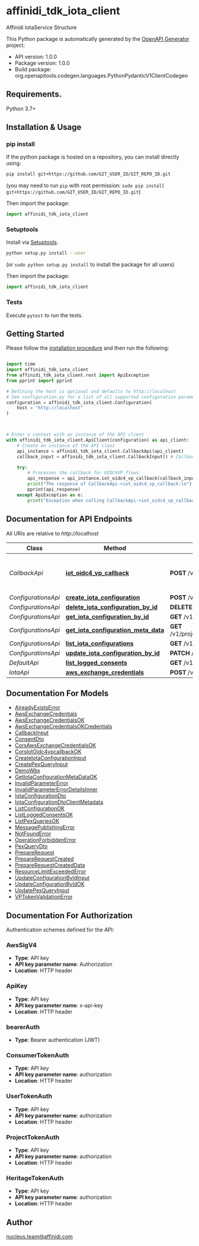 # affinidi_tdk_iota_client

Affinidi IotaService Structure

This Python package is automatically generated by the [OpenAPI Generator](https://openapi-generator.tech) project:

- API version: 1.0.0
- Package version: 1.0.0
- Build package: org.openapitools.codegen.languages.PythonPydanticV1ClientCodegen

## Requirements.

Python 3.7+

## Installation & Usage

### pip install

If the python package is hosted on a repository, you can install directly using:

```sh
pip install git+https://github.com/GIT_USER_ID/GIT_REPO_ID.git
```

(you may need to run `pip` with root permission: `sudo pip install git+https://github.com/GIT_USER_ID/GIT_REPO_ID.git`)

Then import the package:

```python
import affinidi_tdk_iota_client
```

### Setuptools

Install via [Setuptools](http://pypi.python.org/pypi/setuptools).

```sh
python setup.py install --user
```

(or `sudo python setup.py install` to install the package for all users)

Then import the package:

```python
import affinidi_tdk_iota_client
```

### Tests

Execute `pytest` to run the tests.

## Getting Started

Please follow the [installation procedure](#installation--usage) and then run the following:

```python

import time
import affinidi_tdk_iota_client
from affinidi_tdk_iota_client.rest import ApiException
from pprint import pprint

# Defining the host is optional and defaults to http://localhost
# See configuration.py for a list of all supported configuration parameters.
configuration = affinidi_tdk_iota_client.Configuration(
    host = "http://localhost"
)



# Enter a context with an instance of the API client
with affinidi_tdk_iota_client.ApiClient(configuration) as api_client:
    # Create an instance of the API class
    api_instance = affinidi_tdk_iota_client.CallbackApi(api_client)
    callback_input = affinidi_tdk_iota_client.CallbackInput() # CallbackInput | CallbackRequestInput

    try:
        # Processes the callback for OIDC4VP flows
        api_response = api_instance.iot_oidc4_vp_callback(callback_input)
        print("The response of CallbackApi->iot_oidc4_vp_callback:\n")
        pprint(api_response)
    except ApiException as e:
        print("Exception when calling CallbackApi->iot_oidc4_vp_callback: %s\n" % e)

```

## Documentation for API Endpoints

All URIs are relative to _http://localhost_

| Class               | Method                                                                                             | HTTP request                                                               | Description                              |
| ------------------- | -------------------------------------------------------------------------------------------------- | -------------------------------------------------------------------------- | ---------------------------------------- |
| _CallbackApi_       | [**iot_oidc4_vp_callback**](docs/CallbackApi.md#iot_oidc4_vp_callback)                             | **POST** /v1/callback                                                      | Processes the callback for OIDC4VP flows |
| _ConfigurationsApi_ | [**create_iota_configuration**](docs/ConfigurationsApi.md#create_iota_configuration)               | **POST** /v1/configurations                                                |
| _ConfigurationsApi_ | [**delete_iota_configuration_by_id**](docs/ConfigurationsApi.md#delete_iota_configuration_by_id)   | **DELETE** /v1/configurations/{configurationId}                            |
| _ConfigurationsApi_ | [**get_iota_configuration_by_id**](docs/ConfigurationsApi.md#get_iota_configuration_by_id)         | **GET** /v1/configurations/{configurationId}                               |
| _ConfigurationsApi_ | [**get_iota_configuration_meta_data**](docs/ConfigurationsApi.md#get_iota_configuration_meta_data) | **GET** /v1/projects/{projectId}/configurations/{configurationId}/metadata |
| _ConfigurationsApi_ | [**list_iota_configurations**](docs/ConfigurationsApi.md#list_iota_configurations)                 | **GET** /v1/configurations                                                 |
| _ConfigurationsApi_ | [**update_iota_configuration_by_id**](docs/ConfigurationsApi.md#update_iota_configuration_by_id)   | **PATCH** /v1/configurations/{configurationId}                             |
| _DefaultApi_        | [**list_logged_consents**](docs/DefaultApi.md#list_logged_consents)                                | **GET** /v1/logged-consents                                                |
| _IotaApi_           | [**aws_exchange_credentials**](docs/IotaApi.md#aws_exchange_credentials)                           | **POST** /v1/aws-exchange-credentials                                      |

## Documentation For Models

- [AlreadyExistsError](docs/AlreadyExistsError.md)
- [AwsExchangeCredentials](docs/AwsExchangeCredentials.md)
- [AwsExchangeCredentialsOK](docs/AwsExchangeCredentialsOK.md)
- [AwsExchangeCredentialsOKCredentials](docs/AwsExchangeCredentialsOKCredentials.md)
- [CallbackInput](docs/CallbackInput.md)
- [ConsentDto](docs/ConsentDto.md)
- [CorsAwsExchangeCredentialsOK](docs/CorsAwsExchangeCredentialsOK.md)
- [CorsIotOidc4vpcallbackOK](docs/CorsIotOidc4vpcallbackOK.md)
- [CreateIotaConfigurationInput](docs/CreateIotaConfigurationInput.md)
- [CreatePexQueryInput](docs/CreatePexQueryInput.md)
- [DemoWbx](docs/DemoWbx.md)
- [GetIotaConfigurationMetaDataOK](docs/GetIotaConfigurationMetaDataOK.md)
- [InvalidParameterError](docs/InvalidParameterError.md)
- [InvalidParameterErrorDetailsInner](docs/InvalidParameterErrorDetailsInner.md)
- [IotaConfigurationDto](docs/IotaConfigurationDto.md)
- [IotaConfigurationDtoClientMetadata](docs/IotaConfigurationDtoClientMetadata.md)
- [ListConfigurationOK](docs/ListConfigurationOK.md)
- [ListLoggedConsentsOK](docs/ListLoggedConsentsOK.md)
- [ListPexQueriesOK](docs/ListPexQueriesOK.md)
- [MessagePublishingError](docs/MessagePublishingError.md)
- [NotFoundError](docs/NotFoundError.md)
- [OperationForbiddenError](docs/OperationForbiddenError.md)
- [PexQueryDto](docs/PexQueryDto.md)
- [PrepareRequest](docs/PrepareRequest.md)
- [PrepareRequestCreated](docs/PrepareRequestCreated.md)
- [PrepareRequestCreatedData](docs/PrepareRequestCreatedData.md)
- [ResourceLimitExceededError](docs/ResourceLimitExceededError.md)
- [UpdateConfigurationByIdInput](docs/UpdateConfigurationByIdInput.md)
- [UpdateConfigurationByIdOK](docs/UpdateConfigurationByIdOK.md)
- [UpdatePexQueryInput](docs/UpdatePexQueryInput.md)
- [VPTokenValidationError](docs/VPTokenValidationError.md)

<a id="documentation-for-authorization"></a>

## Documentation For Authorization

Authentication schemes defined for the API:
<a id="AwsSigV4"></a>

### AwsSigV4

- **Type**: API key
- **API key parameter name**: Authorization
- **Location**: HTTP header

<a id="ApiKey"></a>

### ApiKey

- **Type**: API key
- **API key parameter name**: x-api-key
- **Location**: HTTP header

<a id="bearerAuth"></a>

### bearerAuth

- **Type**: Bearer authentication (JWT)

<a id="ConsumerTokenAuth"></a>

### ConsumerTokenAuth

- **Type**: API key
- **API key parameter name**: authorization
- **Location**: HTTP header

<a id="UserTokenAuth"></a>

### UserTokenAuth

- **Type**: API key
- **API key parameter name**: authorization
- **Location**: HTTP header

<a id="ProjectTokenAuth"></a>

### ProjectTokenAuth

- **Type**: API key
- **API key parameter name**: authorization
- **Location**: HTTP header

<a id="HeritageTokenAuth"></a>

### HeritageTokenAuth

- **Type**: API key
- **API key parameter name**: authorization
- **Location**: HTTP header

## Author

nucleus.team@affinidi.com
